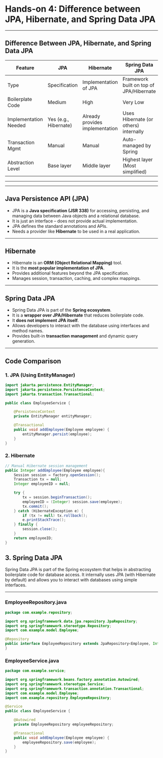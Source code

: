 #  Hands-on 4: Difference between JPA, Hibernate, and Spring Data JPA

---

##  Difference Between JPA, Hibernate, and Spring Data JPA

| Feature               | JPA                         | Hibernate                       | Spring Data JPA                            |
|----------------------|-----------------------------|----------------------------------|--------------------------------------------|
| Type                 | Specification               | Implementation of JPA           | Framework built on top of JPA/Hibernate    |
| Boilerplate Code     | Medium                      | High                             | Very Low                                   |
| Implementation Needed| Yes (e.g., Hibernate)       | Already provides implementation | Uses Hibernate (or others) internally      |
| Transaction Mgmt     | Manual                      | Manual                           | Auto-managed by Spring                     |
| Abstraction Level    | Base layer                  | Middle layer                     | Highest layer (Most simplified)            |

---

---

##  Java Persistence API (JPA)

- JPA is a **Java specification (JSR 338)** for accessing, persisting, and managing data between Java objects and a relational database.
- It is just an interface – does not provide actual implementation.
- JPA defines the standard annotations and APIs.
- Needs a provider like **Hibernate** to be used in a real application.

---

##  Hibernate

- Hibernate is an **ORM (Object Relational Mapping)** tool.
- It is the **most popular implementation of JPA**.
- Provides additional features beyond the JPA specification.
- Manages session, transaction, caching, and complex mappings.

---

##  Spring Data JPA

- Spring Data JPA is part of the **Spring ecosystem**.
- It is a **wrapper over JPA/Hibernate** that reduces boilerplate code.
- It **does not implement JPA itself**.
- Allows developers to interact with the database using interfaces and method names.
- Provides built-in **transaction management** and dynamic query generation.

---

##  Code Comparison

###  1. JPA (Using EntityManager)

```java
import jakarta.persistence.EntityManager;
import jakarta.persistence.PersistenceContext;
import jakarta.transaction.Transactional;

public class EmployeeService {

    @PersistenceContext
    private EntityManager entityManager;

    @Transactional
    public void addEmployee(Employee employee) {
        entityManager.persist(employee);
    }
}
```
###  2. Hibernate 

```java
// Manual Hibernate session management
public Integer addEmployee(Employee employee){
    Session session = factory.openSession();
    Transaction tx = null;
    Integer employeeID = null;

    try {
        tx = session.beginTransaction();
        employeeID = (Integer) session.save(employee); 
        tx.commit();
    } catch (HibernateException e) {
        if (tx != null) tx.rollback();
        e.printStackTrace(); 
    } finally {
        session.close(); 
    }
    return employeeID;
}

```

##  3. Spring Data JPA 

Spring Data JPA is part of the Spring ecosystem that helps in abstracting boilerplate code for database access. It internally uses JPA (with Hibernate by default) and allows you to interact with databases using simple interfaces.

---

###  EmployeeRepository.java

```java
package com.example.repository;

import org.springframework.data.jpa.repository.JpaRepository;
import org.springframework.stereotype.Repository;
import com.example.model.Employee;

@Repository
public interface EmployeeRepository extends JpaRepository<Employee, Integer> {
}


```

###  EmployeeService.java

```java
package com.example.service;

import org.springframework.beans.factory.annotation.Autowired;
import org.springframework.stereotype.Service;
import org.springframework.transaction.annotation.Transactional;
import com.example.model.Employee;
import com.example.repository.EmployeeRepository;

@Service
public class EmployeeService {

    @Autowired
    private EmployeeRepository employeeRepository;

    @Transactional
    public void addEmployee(Employee employee) {
        employeeRepository.save(employee);
    }
}
```
